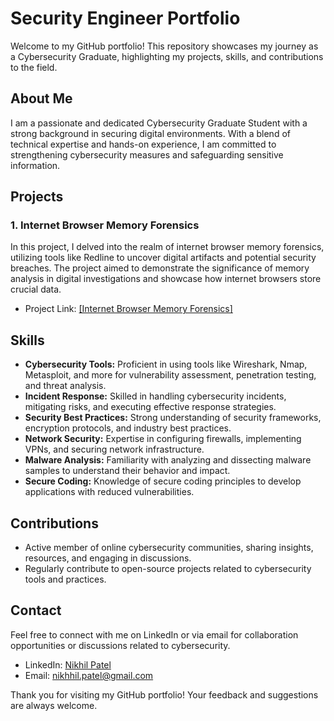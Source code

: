 # Security Engineer Portfolio

Welcome to my GitHub portfolio! This repository showcases my journey as a Cybersecurity Graduate, highlighting my projects, skills, and contributions to the field. 

## About Me

I am a passionate and dedicated Cybersecurity Graduate Student with a strong background in securing digital environments. With a blend of technical expertise and hands-on experience, I am committed to strengthening cybersecurity measures and safeguarding sensitive information.

## Projects

### 1. Internet Browser Memory Forensics

In this project, I delved into the realm of internet browser memory forensics, utilizing tools like Redline to uncover digital artifacts and potential security breaches. The project aimed to demonstrate the significance of memory analysis in digital investigations and showcase how internet browsers store crucial data.

- Project Link: [[Internet Browser Memory Forensics]](https://github.com/nikhhilpatel/NikhilPatel/blob/b26d1bfd5d4088ad51110d88bd6ce48ebe822f9d/Digital%20Forensics/Final%20Project.pdf)
  
## Skills

- **Cybersecurity Tools:** Proficient in using tools like Wireshark, Nmap, Metasploit, and more for vulnerability assessment, penetration testing, and threat analysis.
- **Incident Response:** Skilled in handling cybersecurity incidents, mitigating risks, and executing effective response strategies.
- **Security Best Practices:** Strong understanding of security frameworks, encryption protocols, and industry best practices.
- **Network Security:** Expertise in configuring firewalls, implementing VPNs, and securing network infrastructure.
- **Malware Analysis:** Familiarity with analyzing and dissecting malware samples to understand their behavior and impact.
- **Secure Coding:** Knowledge of secure coding principles to develop applications with reduced vulnerabilities.

## Contributions

- Active member of online cybersecurity communities, sharing insights, resources, and engaging in discussions.
- Regularly contribute to open-source projects related to cybersecurity tools and practices.

## Contact

Feel free to connect with me on LinkedIn or via email for collaboration opportunities or discussions related to cybersecurity.

- LinkedIn: [Nikhil Patel](https://www.linkedin.com/in/nikhhilpatel/)
- Email: nikhhil.patel@gmail.com

Thank you for visiting my GitHub portfolio! Your feedback and suggestions are always welcome.
